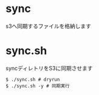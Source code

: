 # sync
s3へ同期するファイルを格納します

# sync.sh
syncディレトリをS3に同期させます

```
$ ./sync.sh # dryrun
$ ./sync.sh -y # 同期実行
```

